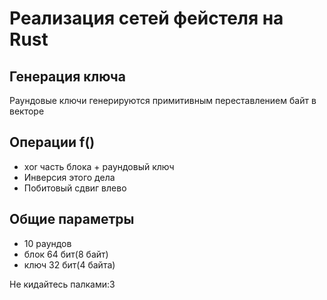 # Реализация сетей фейстеля на Rust

## Генерация ключа
Раундовые ключи генерируются примитивным переставлением байт в векторе

## Операции f()
- xor часть блока + раундовый ключ
- Инверсия этого дела
- Побитовый сдвиг влево

## Общие параметры 
 - 10 раундов
 - блок 64 бит(8 байт)
 - ключ 32 бит(4 байта)

Не кидайтесь палками:3
